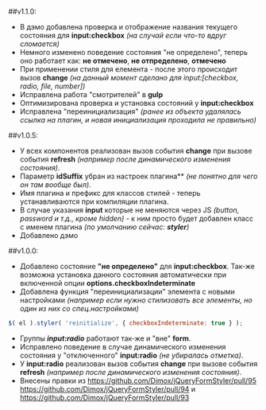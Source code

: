 ##v1.1.0:
* В дэмо добавлена проверка и отображение названия текущего состояния для **input:checkbox** *(на случай если что-то вдруг сломается)*
* Немного изменено поведение состояния "не определено", теперь оно работает как: **не отмечено**, **не отпределено**, **отмечено**
* При применении стиля для елемента - после этого происходит вызов **change** *(на данный момент сделано для input:[checkbox, radio, file, number])*
* Исправлена работа "смотрителей" в **gulp**
* Оптимизирована проверка и установка состояний у **input:checkbox**
* Исправлена "переинициализация" *(ранее из объекта удалялась ссылка на плагин, и новая инициализация проходила не правильно)*

##v1.0.5:
* У всех компонентов реализован вызов события **change** при вызове события **refresh** *(например после динамического изменения состояния)*.
* Параметр **idSuffix** убран из настроек плагина** *(не понятно для чего он там вообще был)*.
* Имя плагина и префикс для классов стилей - теперь устанавливаются при компиляции плагина.
* В случае указания **input** которые не меняются через JS *(button, password и т.д., кроме hidden)* - к ним просто будет добавлен класс с именем плагина *(по умолчанию сейчас: **styler**)*
* Добавлено дэмо

##v1.0.0:
* Добавлено состояние **"не определено"** для **input:checkbox**. Так-же возможна установка данного состояния автоматически при включенной опции **options.checkboxIndeterminate**
* Добавлена функция "переинициализации" элемента с новыми настройками *(например если нужно стилизовать все элементы, но один из них со спец.настройками)*
```javascript
$( el ).styler( 'reinitialize', { checkboxIndeterminate: true } );
```
* Группы ***input:radio*** работают так-же и "вне" **form**.
* Исправлено поведение в случае динамического изменения состояния у "отключенного" **input:radio** *(не убиралась отметка)*.
* У **input:radio** реализован вызов события **change** при вызове события **refresh** *(например после динамического изменения состояния)*.
* Внесены правки из https://github.com/Dimox/jQueryFormStyler/pull/95 https://github.com/Dimox/jQueryFormStyler/pull/94 и https://github.com/Dimox/jQueryFormStyler/pull/93